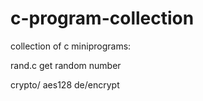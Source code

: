 # c-program-collection
collection of c miniprograms:

rand.c    get random number

crypto/    aes128 de/encrypt


